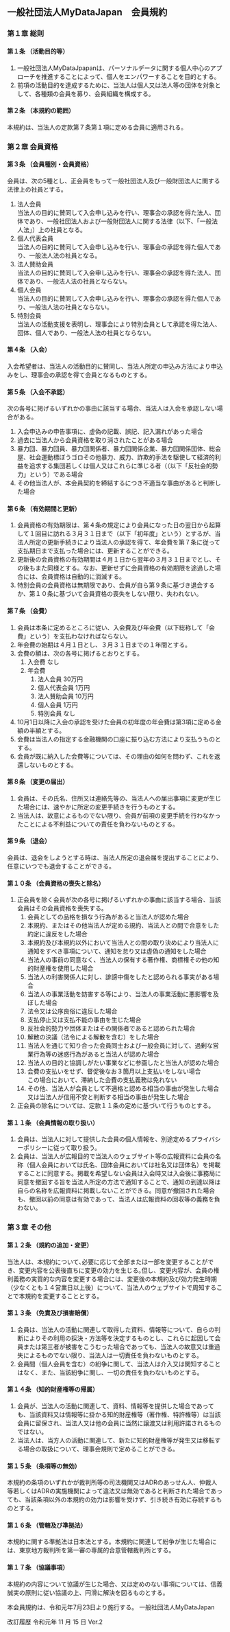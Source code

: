 ## 一般社団法人MyDataJapan　会員規約

### 第１章 総則
#### 第１条 （活動目的等）
1. 一般社団法人MyDataJpapanは、パーソナルデータに関する個人中心のアプローチを推進することによって、個人をエンパワーすることを目的とする。
2. 前項の活動目的を達成するために、当法人は個人又は法人等の団体を対象として、各種類の会員を募り、会員組織を構成する。

#### 第２条 （本規約の範囲）
本規約は、当法人の定款第７条第１項に定める会員に適用される。

### 第２章 会員資格
#### 第３条 （会員種別・会員資格）
会員は、次の5種とし、正会員をもって一般社団法人及び一般財団法人に関する法律上の社員とする。  
1. 法人会員  
当法人の目的に賛同して入会申し込みを行い、理事会の承認を得た法人、団体であり、一般社団法人および一般財団法人に関する法律（以下、「一般法人法」）上の社員となる。
2. 個人代表会員  
当法人の目的に賛同して入会申し込みを行い、理事会の承認を得た個人であり、一般法人法の社員となる。
3. 法人賛助会員  
当法人の目的に賛同して入会申し込みを行い、理事会の承認を得た法人、団体であり、一般法人法の社員とならない。
4. 個人会員  
当法人の目的に賛同して入会申し込みを行い、理事会の承認を得た個人であり、一般法人法の社員とならない。
5. 特別会員  
当法人の活動支援を表明し、理事会により特別会員として承認を得た法人、団体、個人であり、一般法人法の社員とならない。

#### 第４条 （入会）
入会希望者は、当法人の活動目的に賛同し、当法人所定の申込み方法により申込みをし、理事会の承認を得て会員となるものとする。

#### 第５条 （入会不承認）
次の各号に掲げるいずれかの事由に該当する場合、当法人は入会を承認しない場合がある。
 1. 入会申込みの申告事項に、虚偽の記載、誤記、記入漏れがあった場合
 2. 過去に当法人から会員資格を取り消されたことがある場合
 3. 暴力団、暴力団員、暴力団関係者、暴力団関係企業、暴力団関係団体、総会屋、社会運動標ぼうゴロその他暴力、威力、詐欺的手法を駆使して経済的利益を追求する集団若しくは個人又はこれらに準じる者（（以下「反社会的勢力」という）である場合
 4. その他当法人が、本会員契約を締結するにつき不適当な事由があると判断した場合

#### 第６条 （有効期間と更新）
1. 会員資格の有効期限は、第４条の規定により会員になった日の翌日から起算して１回目に訪れる３月３１日まで（以下「初年度」という）とするが、当法人所定の更新手続きにより当法人の承認を得て、年会費を第７条に従って支払期日まで支払った場合には、更新することができる。
2. 更新後の会員資格の有効期間は４月１日から翌年の３月３１日までとし、その後もまた同様とする。なお、更新せずに会員資格の有効期限を途過した場合には、会員資格は自動的に消滅する。
3. 特別会員の会員資格は無期限であり、会員が自ら第９条に基づき退会するか、第１０条に基づいて会員資格の喪失をしない限り、失われない。

#### 第７条 （会費）
1. 会員は本条に定めるところに従い、入会費及び年会費（以下総称して「会費」という）を支払わなければならない。
2. 年会費の始期は４月１日とし、３月３１日までの１年間とする。
3. 会費の額は、次の各号に掲げるとおりとする。
    1. 入会費 なし
    2. 年会費
        1. 法人会員 30万円
        2. 個人代表会員 1万円
        3. 法人賛助会員 10万円
        4. 個人会員 1万円
        5. 特別会員 なし
4. 10月1日以降に入会の承認を受けた会員の初年度の年会費は第3項に定める金額の半額とする。
5. 会費は当法人の指定する金融機関の口座に振り込む方法により支払うものとする。
6. 会員が既に納入した会費等については、その理由の如何を問わず、これを返還しないものとする。

#### 第８条 （変更の届出）
1. 会員は、その氏名、住所又は連絡先等の、当法人への届出事項に変更が生じた場合には、速やかに所定の変更手続きを行うものとする。
2. 当法人は、故意によるものでない限り、会員が前項の変更手続を行わなかったことによる不利益についての責任を負わないものとする。

#### 第９条 （退会）
会員は、退会をしようとする時は、当法人所定の退会届を提出することにより、任意にいつでも退会することができる。

#### 第１０条 （会員資格の喪失と除名）
1. 正会員を除く会員が次の各号に掲げるいずれかの事由に該当する場合、当該会員はその会員資格を喪失する。
    1. 会員としての品格を損なう行為があると当法人が認めた場合
    2. 本規約、またはその他当法人が定める規約、当法人との間で合意をした約定に違反をした場合
    3. 本規約及び本規約以外において当法人との間の取り決めにより当法人に通知をすべき事項について、通知を怠り又は虚偽の通知をした場合
    4. 当法人の事前の同意なく、当法人の保有する著作権、商標権その他の知的財産権を使用した場合
    5. 当法人の利害関係人に対し、誹謗中傷をしたと認められる事実がある場合
    6. 当法人の事業活動を妨害する等により、当法人の事業活動に悪影響を及ぼした場合
    7. 法令又は公序良俗に違反した場合
    8. 支払停止又は支払不能の事由を生じた場合
    9. 反社会的勢力や団体またはその関係者であると認められた場合
    10. 解散の決議（法令による解散を含む）をした場合
    11. 当法人を通じて知り合った会員同士および一般会員に対して、過剰な営業行為等の迷惑行為があると当法人が認めた場合
    12. 当法人の目的と協調しがたい事業などに参画したと当法人が認めた場合
    13. 会費の支払いをせず、督促後なお３箇月以上支払いをしない場合  
この場合において、滞納した会費の支払義務は免れない
    14. その他、当法人が会員として不適格と認める相当の事由が発生した場合又は当法人が信用不安と判断する相当の事由が発生した場合
2. 正会員の除名については、定款１１条の定めに基づいて行うものとする。

#### 第１１条 （会員情報の取り扱い）
1. 会員は、当法人に対して提供した会員の個人情報を、別途定めるプライバシーポリシーに従って取り扱う。
2. 会員は、当法人が広報目的で当法人のウェブサイト等の広報資料に会員の名称（個人会員においては氏名、団体会員においては社名又は団体名）を掲載することに同意する。掲載を希望しない会員は入会時又は入会後に事務局に同意を撤回する旨を当法人所定の方法で通知することで、通知の到達以降は自らの名称を広報資料に掲載しないことができる。同意が撤回された場合も、撤回以前の同意は有効であって、当法人は広報資料の回収等の義務を負わない。

### 第３章 その他
#### 第１２条 （規約の追加・変更）
当法人は、本規約について､必要に応じて全部または一部を変更することができ、変更内容を公表後直ちに変更の効力を生じる｡但し、変更内容が、会員の権利義務の実質的な内容を変更する場合には、変更後の本規約及び効力発生時期（少なくとも１４営業日以上後）について、当法人のウェブサイトで周知することで本規約を変更することとする。


#### 第１３条 （免責及び損害賠償）
1. 会員は、当法人の活動に関連して取得した資料、情報等について、自らの判断によりその利用の採決・方法等を決定するものとし、これらに起因して会員または第三者が被害をこうむった場合であっても、当法人の故意又は重過失によるものでない限り、当法人は一切責任を負わないものとする。
2. 会員間（個人会員を含む）の紛争に関して、当法人は介入又は関知することはなく、また、当該紛争に関し、一切の責任を負わないものとする。

#### 第１４条 （知的財産権等の帰属）
1. 会員が、当法人の活動に関連して、資料、情報等を提供した場合であっても、当該資料又は情報等に掛かる知的財産権等（著作権、特許権等）は当該会員に留保され、当法人又は他の会員に当然に譲渡又は利用許諾されるものではない。
2. 当法人は、当方人の活動に関連して、新たに知的財産権等が発生又は移転する場合の取扱について、理事会規則で定めることができる。

#### 第１５条 （条項等の無効）
本規約の条項のいずれかが裁判所等の司法機関又はADRのあっせん人、仲裁人等若しくはADRの実施機関によって違法又は無効であると判断された場合であっても、当該条項以外の本規約の効力は影響を受けず、引き続き有効に存続するものとする。

#### 第１６条 （管轄及び準拠法）
本規約に関する準拠法は日本法とする。本規約に関連して紛争が生じた場合には、東京地方裁判所を第一審の専属的合意管轄裁判所とする。

#### 第１７条 （協議事項）
本規約の内容について協議が生じた場合、又は定めのない事項については、信義誠実の原則に従い協議の上、円滑に解決を図るものとする。

本会員規約は、令和元年7月23日より施行する。
一般社団法人MyDataJapan

改訂履歴
令和元年 11 月 15 日 Ver.2
